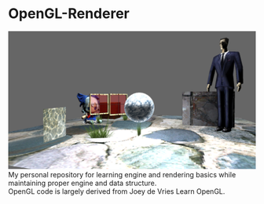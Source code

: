 # OpenGL-Renderer
<img src="coverimage.png">
My personal repository for learning engine and rendering basics while maintaining proper engine and data structure.
<br>
OpenGL code is largely derived from Joey de Vries Learn OpenGL.
